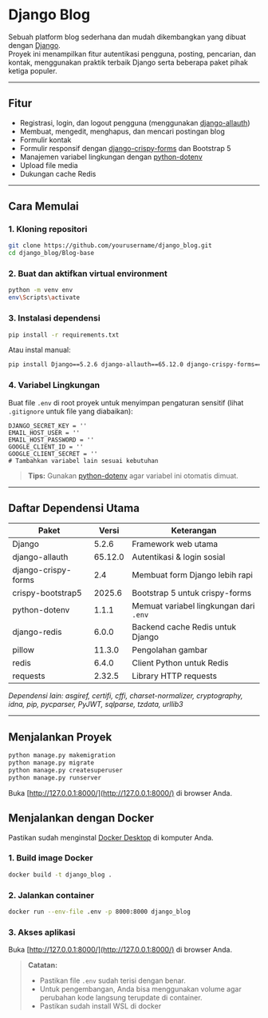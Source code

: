 # Django Blog

Sebuah platform blog sederhana dan mudah dikembangkan yang dibuat dengan [Django](https://www.djangoproject.com/).  
Proyek ini menampilkan fitur autentikasi pengguna, posting, pencarian, dan kontak, menggunakan praktik terbaik Django serta beberapa paket pihak ketiga populer.

---

## Fitur

- Registrasi, login, dan logout pengguna (menggunakan [django-allauth](https://docs.allauth.org/))
- Membuat, mengedit, menghapus, dan mencari postingan blog
- Formulir kontak
- Formulir responsif dengan [django-crispy-forms](https://django-crispy-forms.readthedocs.io/) dan Bootstrap 5
- Manajemen variabel lingkungan dengan [python-dotenv](https://github.com/theskumar/python-dotenv)
- Upload file media
- Dukungan cache Redis

---

## Cara Memulai

### 1. Kloning repositori

```sh
git clone https://github.com/yourusername/django_blog.git
cd django_blog/Blog-base
```

### 2. Buat dan aktifkan virtual environment

```sh
python -m venv env
env\Scripts\activate
```

### 3. Instalasi dependensi

```sh
pip install -r requirements.txt
```

Atau instal manual:

```sh
pip install Django==5.2.6 django-allauth==65.12.0 django-crispy-forms==2.4 crispy-bootstrap5==2025.6 python-dotenv==1.1.1 django-redis==6.0.0 pillow==11.3.0 redis==6.4.0 requests==2.32.5
```

### 4. Variabel Lingkungan

Buat file `.env` di root proyek untuk menyimpan pengaturan sensitif (lihat `.gitignore` untuk file yang diabaikan):

```
DJANGO_SECRET_KEY = ''
EMAIL_HOST_USER = ''
EMAIL_HOST_PASSWORD = ''
GOOGLE_CLIENT_ID = ''
GOOGLE_CLIENT_SECRET = ''
# Tambahkan variabel lain sesuai kebutuhan
```

> **Tips:** Gunakan [python-dotenv](https://github.com/theskumar/python-dotenv) agar variabel ini otomatis dimuat.

---

## Daftar Dependensi Utama

| Paket               | Versi   | Keterangan                             |
| ------------------- | ------- | -------------------------------------- |
| Django              | 5.2.6   | Framework web utama                    |
| django-allauth      | 65.12.0 | Autentikasi & login sosial             |
| django-crispy-forms | 2.4     | Membuat form Django lebih rapi         |
| crispy-bootstrap5   | 2025.6  | Bootstrap 5 untuk crispy-forms         |
| python-dotenv       | 1.1.1   | Memuat variabel lingkungan dari `.env` |
| django-redis        | 6.0.0   | Backend cache Redis untuk Django       |
| pillow              | 11.3.0  | Pengolahan gambar                      |
| redis               | 6.4.0   | Client Python untuk Redis              |
| requests            | 2.32.5  | Library HTTP requests                  |

_Dependensi lain: asgiref, certifi, cffi, charset-normalizer, cryptography, idna, pip, pycparser, PyJWT, sqlparse, tzdata, urllib3_

---

## Menjalankan Proyek

```sh
python manage.py makemigration
python manage.py migrate
python manage.py createsuperuser
python manage.py runserver
```

Buka [http://127.0.0.1:8000/](http://127.0.0.1:8000/) di browser Anda.

## Menjalankan dengan Docker

Pastikan sudah menginstal [Docker Desktop](https://www.docker.com/products/docker-desktop/) di komputer Anda.

### 1. Build image Docker

```sh
docker build -t django_blog .
```

### 2. Jalankan container

```sh
docker run --env-file .env -p 8000:8000 django_blog
```

### 3. Akses aplikasi

Buka [http://127.0.0.1:8000/](http://127.0.0.1:8000/) di browser Anda.

> **Catatan:**
>
> - Pastikan file `.env` sudah terisi dengan benar.
> - Untuk pengembangan, Anda bisa menggunakan volume agar perubahan kode langsung terupdate di container.
> - Pastikan sudah install WSL di docker
